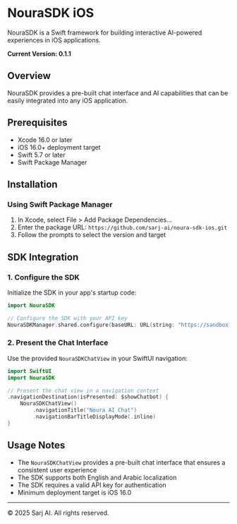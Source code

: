 # NouraSDK iOS

NouraSDK is a Swift framework for building interactive AI-powered experiences in iOS applications.

**Current Version: 0.1.1**

## Overview

NouraSDK provides a pre-built chat interface and AI capabilities that can be easily integrated into any iOS application.

## Prerequisites

- Xcode 16.0 or later
- iOS 16.0+ deployment target
- Swift 5.7 or later
- Swift Package Manager

## Installation

### Using Swift Package Manager

1. In Xcode, select File > Add Package Dependencies...
2. Enter the package URL: `https://github.com/sarj-ai/noura-sdk-ios.git`
3. Follow the prompts to select the version and target

## SDK Integration

### 1. Configure the SDK

Initialize the SDK in your app's startup code:

```swift
import NouraSDK

// Configure the SDK with your API key
NouraSDKManager.shared.configure(baseURL: URL(string: "https://sandbox.noura.ai"), apiKey: "YOUR_API_KEY")
```

### 2. Present the Chat Interface

Use the provided `NouraSDKChatView` in your SwiftUI navigation:

```swift
import SwiftUI
import NouraSDK

// Present the chat view in a navigation context
.navigationDestination(isPresented: $showChatbot) {
    NouraSDKChatView()
        .navigationTitle("Noura AI Chat")
        .navigationBarTitleDisplayMode(.inline)
}
```

## Usage Notes

- The `NouraSDKChatView` provides a pre-built chat interface that ensures a consistent user experience
- The SDK supports both English and Arabic localization
- The SDK requires a valid API key for authentication
- Minimum deployment target is iOS 16.0

---

© 2025 Sarj AI. All rights reserved.